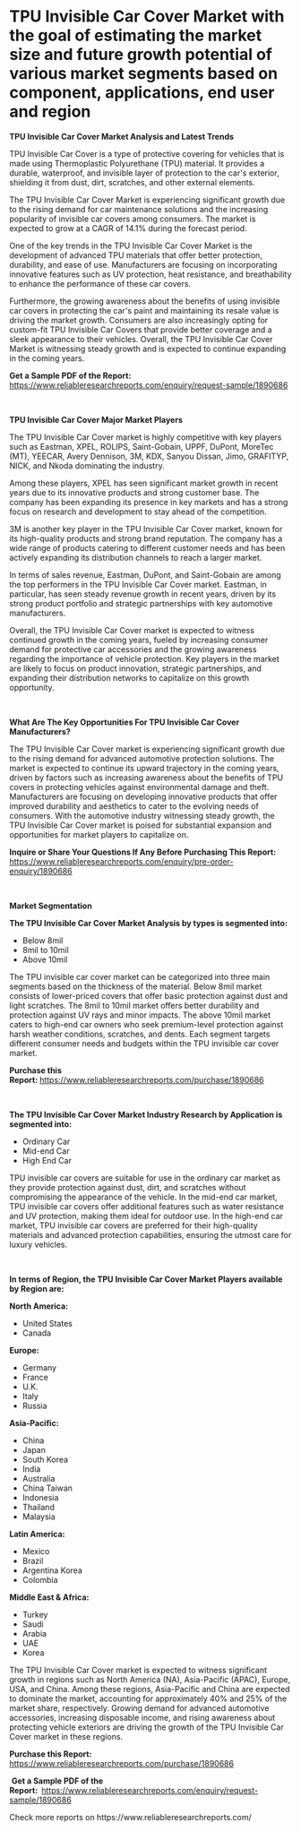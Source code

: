 <p><h1>TPU Invisible Car Cover Market with the goal of estimating the market size and future growth potential of various market segments based on component, applications, end user and region</h1></p><p><strong>TPU Invisible Car Cover Market Analysis and Latest Trends</strong></p>
<p><p>TPU Invisible Car Cover is a type of protective covering for vehicles that is made using Thermoplastic Polyurethane (TPU) material. It provides a durable, waterproof, and invisible layer of protection to the car's exterior, shielding it from dust, dirt, scratches, and other external elements.</p><p>The TPU Invisible Car Cover Market is experiencing significant growth due to the rising demand for car maintenance solutions and the increasing popularity of invisible car covers among consumers. The market is expected to grow at a CAGR of 14.1% during the forecast period.</p><p>One of the key trends in the TPU Invisible Car Cover Market is the development of advanced TPU materials that offer better protection, durability, and ease of use. Manufacturers are focusing on incorporating innovative features such as UV protection, heat resistance, and breathability to enhance the performance of these car covers.</p><p>Furthermore, the growing awareness about the benefits of using invisible car covers in protecting the car's paint and maintaining its resale value is driving the market growth. Consumers are also increasingly opting for custom-fit TPU Invisible Car Covers that provide better coverage and a sleek appearance to their vehicles. Overall, the TPU Invisible Car Cover Market is witnessing steady growth and is expected to continue expanding in the coming years.</p></p>
<p><strong>Get a Sample PDF of the Report:&nbsp;</strong> <a href="https://www.reliableresearchreports.com/enquiry/request-sample/1890686">https://www.reliableresearchreports.com/enquiry/request-sample/1890686</a></p>
<p>&nbsp;</p>
<p><strong>TPU Invisible Car Cover Major Market Players</strong></p>
<p><p>The TPU Invisible Car Cover market is highly competitive with key players such as Eastman, XPEL, ROLIPS, Saint-Gobain, UPPF, DuPont, MoreTec (MT), YEECAR, Avery Dennison, 3M, KDX, Sanyou Dissan, Jimo, GRAFITYP, NICK, and Nkoda dominating the industry.</p><p>Among these players, XPEL has seen significant market growth in recent years due to its innovative products and strong customer base. The company has been expanding its presence in key markets and has a strong focus on research and development to stay ahead of the competition.</p><p>3M is another key player in the TPU Invisible Car Cover market, known for its high-quality products and strong brand reputation. The company has a wide range of products catering to different customer needs and has been actively expanding its distribution channels to reach a larger market.</p><p>In terms of sales revenue, Eastman, DuPont, and Saint-Gobain are among the top performers in the TPU Invisible Car Cover market. Eastman, in particular, has seen steady revenue growth in recent years, driven by its strong product portfolio and strategic partnerships with key automotive manufacturers.</p><p>Overall, the TPU Invisible Car Cover market is expected to witness continued growth in the coming years, fueled by increasing consumer demand for protective car accessories and the growing awareness regarding the importance of vehicle protection. Key players in the market are likely to focus on product innovation, strategic partnerships, and expanding their distribution networks to capitalize on this growth opportunity.</p></p>
<p>&nbsp;</p>
<p><strong>What Are The Key Opportunities For TPU Invisible Car Cover Manufacturers?</strong></p>
<p><p>The TPU Invisible Car Cover market is experiencing significant growth due to the rising demand for advanced automotive protection solutions. The market is expected to continue its upward trajectory in the coming years, driven by factors such as increasing awareness about the benefits of TPU covers in protecting vehicles against environmental damage and theft. Manufacturers are focusing on developing innovative products that offer improved durability and aesthetics to cater to the evolving needs of consumers. With the automotive industry witnessing steady growth, the TPU Invisible Car Cover market is poised for substantial expansion and opportunities for market players to capitalize on.</p></p>
<p><strong>Inquire or Share Your Questions If Any Before Purchasing This Report:</strong> <a href="https://www.reliableresearchreports.com/enquiry/pre-order-enquiry/1890686">https://www.reliableresearchreports.com/enquiry/pre-order-enquiry/1890686</a></p>
<p>&nbsp;</p>
<p><strong>Market Segmentation</strong></p>
<p><strong>The TPU Invisible Car Cover Market Analysis by types is segmented into:</strong></p>
<p><ul><li>Below 8mil</li><li>8mil to 10mil</li><li>Above 10mil</li></ul></p>
<p><p>The TPU invisible car cover market can be categorized into three main segments based on the thickness of the material. Below 8mil market consists of lower-priced covers that offer basic protection against dust and light scratches. The 8mil to 10mil market offers better durability and protection against UV rays and minor impacts. The above 10mil market caters to high-end car owners who seek premium-level protection against harsh weather conditions, scratches, and dents. Each segment targets different consumer needs and budgets within the TPU invisible car cover market.</p></p>
<p><strong>Purchase this Report:&nbsp;</strong><a href="https://www.reliableresearchreports.com/purchase/1890686">https://www.reliableresearchreports.com/purchase/1890686</a></p>
<p>&nbsp;</p>
<p><strong>The TPU Invisible Car Cover Market Industry Research by Application is segmented into:</strong></p>
<p><ul><li>Ordinary Car</li><li>Mid-end Car</li><li>High End Car</li></ul></p>
<p><p>TPU invisible car covers are suitable for use in the ordinary car market as they provide protection against dust, dirt, and scratches without compromising the appearance of the vehicle. In the mid-end car market, TPU invisible car covers offer additional features such as water resistance and UV protection, making them ideal for outdoor use. In the high-end car market, TPU invisible car covers are preferred for their high-quality materials and advanced protection capabilities, ensuring the utmost care for luxury vehicles.</p></p>
<p>&nbsp;</p>
<p><strong>In terms of Region, the TPU Invisible Car Cover Market Players available by Region are:</strong></p>
<p>
    <p> <strong> North America: </strong>
        <ul>
            <li>United States</li>
            <li>Canada</li>
        </ul>
        </p> 
    <p> <strong> Europe: </strong>
        <ul>
            <li>Germany</li>
            <li>France</li>
            <li>U.K.</li>
            <li>Italy</li>
            <li>Russia</li>
        </ul>
        </p> 
    <p> <strong> Asia-Pacific: </strong>
        <ul>
            <li>China</li>
            <li>Japan</li>
            <li>South Korea</li>
            <li>India</li>
            <li>Australia</li>
            <li>China Taiwan</li>
            <li>Indonesia</li>
            <li>Thailand</li>
            <li>Malaysia</li>
        </ul>
        </p> 
    <p> <strong> Latin America: </strong>
        <ul>
            <li>Mexico</li>
            <li>Brazil</li>
            <li>Argentina Korea</li>
            <li>Colombia</li>
        </ul>
        </p> 
    <p> <strong> Middle East & Africa: </strong>
        <ul>
            <li>Turkey</li>
            <li>Saudi</li>
            <li>Arabia</li>
            <li>UAE</li>
            <li>Korea</li>
        </ul>
    </p>
    </p>
<p><p>The TPU Invisible Car Cover market is expected to witness significant growth in regions such as North America (NA), Asia-Pacific (APAC), Europe, USA, and China. Among these regions, Asia-Pacific and China are expected to dominate the market, accounting for approximately 40% and 25% of the market share, respectively. Growing demand for advanced automotive accessories, increasing disposable income, and rising awareness about protecting vehicle exteriors are driving the growth of the TPU Invisible Car Cover market in these regions.</p></p>
<p><strong>Purchase this Report: </strong><a href="https://www.reliableresearchreports.com/purchase/1890686">https://www.reliableresearchreports.com/purchase/1890686</a></p>
<p>&nbsp;<strong>Get a Sample PDF of the Report:&nbsp;&nbsp;</strong><a href="https://www.reliableresearchreports.com/enquiry/request-sample/1890686">https://www.reliableresearchreports.com/enquiry/request-sample/1890686</a></p>
<p><strong></strong></p>
<p>Check more reports on https://www.reliableresearchreports.com/</p>